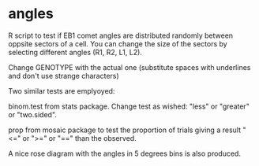 # angles
R script to test if EB1 comet angles are distributed randomly between oppsite sectors of a cell. You can change the size of the sectors by selecting different angles (R1, R2, L1, L2).

Change GENOTYPE with the actual one (substitute spaces with underlines and don't use strange characters)

Two similar tests are emplyoyed:

  binom.test from stats package. Change test as wished: "less" or "greater" or "two.sided".

  prop from mosaic package to test the proportion of trials giving a result "<=" or ">=" or "==" than the observed.

A nice rose diagram with the angles in 5 degrees bins is also produced.
